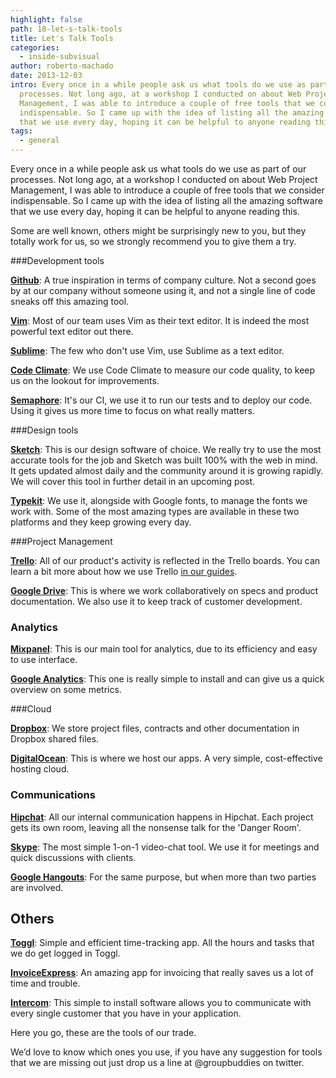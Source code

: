 ```yaml
---
highlight: false
path: 18-let-s-talk-tools
title: Let's Talk Tools
categories:
  - inside-subvisual
author: roberto-machado
date: 2013-12-03
intro: Every once in a while people ask us what tools do we use as part of our
  processes. Not long ago, at a workshop I conducted on about Web Project
  Management, I was able to introduce a couple of free tools that we consider
  indispensable. So I came up with the idea of listing all the amazing software
  that we use every day, hoping it can be helpful to anyone reading this.
tags:
  - general
---
```


Every once in a while people ask us what tools do we use as part of our processes. Not long ago, at a workshop I conducted on about Web Project Management, I was able to introduce a couple of free tools that we consider indispensable. So I came up with the idea of listing all the amazing software that we use every day, hoping it can be helpful to anyone reading this. 

Some are well known, others might be surprisingly new to you, but they totally work for us, so we strongly recommend you to give them a try. 

###Development tools

**[Github](https://github.com/)**:  A true inspiration in terms of company culture. Not a second goes by at our company without someone using it, and not a single line of code sneaks off this amazing tool.

**[Vim](https://www.vim.org/)**: Most of our team uses Vim as their text editor. It is indeed the most powerful text editor out there.

**[Sublime](https://www.sublimetext.com/)**: The few who don't use Vim, use Sublime as a text editor. 

**[Code Climate](https://codeclimate.com/)**: We use Code Climate to measure our code quality, to keep us on the lookout for improvements.

**[Semaphore](https://semaphoreapp.com/)**: It's our CI, we use it to run our tests and to deploy our code. Using it gives us more time to focus on what really matters.

###Design tools

**[Sketch](https://www.bohemiancoding.com/sketch/)**: This is our design software of choice. We really try to use the most accurate tools for the job and Sketch was built 100% with the web in mind. It gets updated almost daily and the community around it is growing rapidly. We will cover this tool in further detail in an upcoming post. 

**[Typekit](https://typekit.com/)**: We use it, alongside with Google fonts, to manage the fonts we work with. Some of the most amazing types are available in these two platforms and they keep growing every day.

###Project Management

**[Trello](https://trello.com/)**: All of our product's activity is reflected in the Trello boards. You can learn a bit more about how we use Trello [in our guides](https://github.com/groupbuddies/guides/tree/master/trello).

**[Google Drive](https://drive.google.com)**: This is where we work collaboratively on specs and product documentation. We also use it to keep track of customer development.

### Analytics

**[Mixpanel](https://mixpanel.com/)**: This is our main tool for analytics, due to its efficiency and easy to use interface.

**[Google Analytics](https://www.google.com/analytics/)**: This one is really simple to install and can give us a quick overview on some metrics. 

###Cloud

**[Dropbox](https://www.dropbox.com/)**: We store project files, contracts and other documentation in Dropbox shared files.

**[DigitalOcean](https://www.digitalocean.com/)**: This is where we host our apps. A very simple, cost-effective hosting cloud.


### Communications

**[Hipchat](https://www.hipchat.com/)**: All our internal communication happens in Hipchat. Each project gets its own room, leaving all the nonsense talk for the 'Danger Room'.

**[Skype](https://www.skype.com/)**: The most simple 1-on-1 video-chat tool. We use it for meetings and quick discussions with clients.

**[Google Hangouts](https://www.google.com/+/learnmore/hangouts/)**: For the same purpose, but when more than two parties are involved.

## Others
**[Toggl](https://www.toggl.com)**: Simple and efficient time-tracking app. All the hours and tasks that we do get logged in Toggl.

**[InvoiceExpress](https://www.invoicexpress.net/)**: An amazing app for invoicing that really saves us a lot of time and trouble.

**[Intercom](https://www.intercom.io)**: This simple to install software allows you to communicate with every single customer that you have in your application.



Here you go, these are the tools of our trade.

We’d love to know which ones you use, if you have any suggestion for tools that we are missing out just drop us a line at @groupbuddies on twitter.

 
